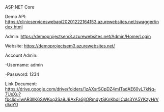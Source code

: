 ASP.NET Core

Demo
API: https://clinicserviceswebapi20201222164153.azurewebsites.net/swagger/index.html

Admin: https://demoprojectsem3.azurewebsites.net/Admin/Home/Login

Website: https://demoprojectsem3.azurewebsites.net/

Account Admin:

-Username: admin

-Password: 1234


Link Document: https://drive.google.com/drive/folders/1zAXsrSCpDZ4mITadAE60yL7kNq-7UsXu?fbclid=IwAR3IlK6SWKoq3Sa9J9AxFaGjlORmdytSKnKbdliCxls3YA5YKzyHrVdkoY0
